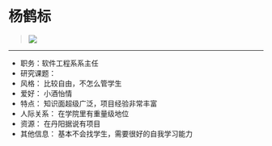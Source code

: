# 杨鹤标
> ![](https://github.com/TutorWikiUJS/TutorWiki/blob/master/imgs/yhb.jpg)
---
- 职务：软件工程系系主任
- 研究课题： 
- 风格： 比较自由，不怎么管学生
- 爱好： 小酒怡情
- 特点： 知识面超级广泛，项目经验非常丰富
- 人际关系： 在学院里有重量级地位
- 资源： 在丹阳据说有项目
- 其他信息： 基本不会找学生，需要很好的自我学习能力
